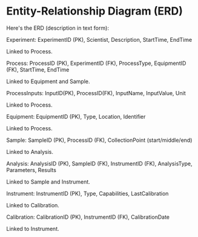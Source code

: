 # Entity-Relationship Diagram (ERD)

Here's the ERD (description in text form):

Experiment: ExperimentID (PK), Scientist, Description, StartTime, EndTime

Linked to Process.

Process: ProcessID (PK), ExperimentID (FK), ProcessType, EquipmentID (FK), StartTime, EndTime

Linked to Equipment and Sample.

ProcessInputs: InputID(PK), ProcessID(FK), InputName, InputValue, Unit

Linked to Process.

Equipment: EquipmentID (PK), Type, Location, Identifier

Linked to Process.

Sample: SampleID (PK), ProcessID (FK), CollectionPoint (start/middle/end)

Linked to Analysis.

Analysis: AnalysisID (PK), SampleID (FK), InstrumentID (FK), AnalysisType, Parameters, Results

Linked to Sample and Instrument.

Instrument: InstrumentID (PK), Type, Capabilities, LastCalibration

Linked to Calibration.

Calibration: CalibrationID (PK), InstrumentID (FK), CalibrationDate

Linked to Instrument.
